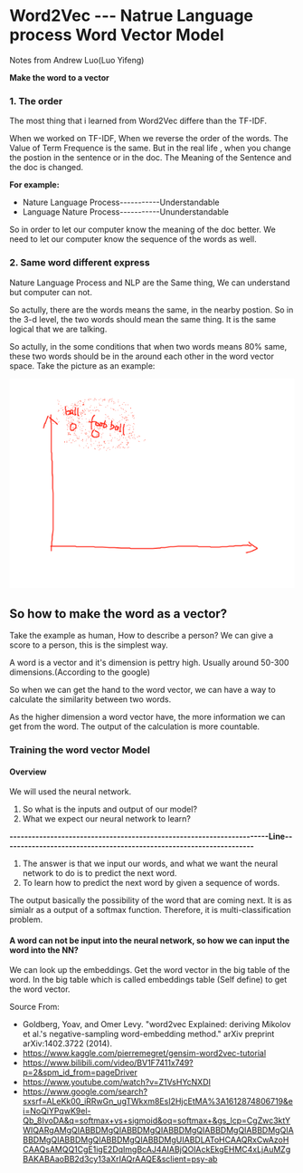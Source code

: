 # Word2Vec --- Natrue Language process Word Vector Model
Notes from Andrew Luo(Luo Yifeng)

**Make the word to a vector**


### 1.  The order
The most thing that i learned from Word2Vec differe than the TF-IDF.

When we worked on TF-IDF, When we reverse the order of the words. The Value of Term Frequence is the same. But in the real life , when you change the postion in the sentence or in the doc. The Meaning of the Sentence and the doc is changed. 



**For example:**
- Nature Language Process-----------Understandable
- Language Nature Process-----------Ununderstandable


So in order to let our computer know the meaning of the doc better. We need to let our computer know the sequence of the words as well.

### 2. Same word different express

Nature Language Process and NLP are the Same thing, We can understand but computer can not.

So actully, there are the words means the same, in the nearby postion. So in the 3-d level, the two words should mean the same thing. It is the same logical that we are talking.


So actully, in the some conditions that when two words means 80% same, these two words should be in the around each other in the word vector space. Take the picture as an example:


![image](/Notes/image/1.png)
 
## So how to make the word as a vector?

Take the example as human, How to describe a person? We can give a score to a person, this is the simplest way.

A word is a vector and it's dimension is pettry high. Usually around 50-300 dimensions.(According to the google)

So when we can get the hand to the word vector, we can have a way to calculate the similarity between two words.

As the higher dimension a word vector have, the more information we can get from the word. The output of the calculation is more countable.


### Training the word vector Model


#### Overview

We will used the neural network.
1. So what is the inputs and output of our model?
2. What we expect our neural network to learn?

**----------------------------------------------------------------------Line--------------------------------------------------------------------**
   
1. The answer is that we input our words, and what we want the neural network to do is to predict the next word.
2. To learn how to predict the next word by given a sequence of words.


The output basically the possibility of the word that are coming next. It is as simialr as a output of a softmax function.
Therefore, it is multi-classification problem.

#### A word can not be input into the neural network, so how we can input the word into the NN?
We can look up the embeddings. Get the word vector in the big table of the word. In the big table which is called embeddings table (Self define) to get the word vector.






























Source From:
- Goldberg, Yoav, and Omer Levy. "word2vec Explained: deriving Mikolov et al.'s negative-sampling word-embedding method." arXiv preprint arXiv:1402.3722 (2014).
- https://www.kaggle.com/pierremegret/gensim-word2vec-tutorial
- https://www.bilibili.com/video/BV1F7411x749?p=2&spm_id_from=pageDriver
- https://www.youtube.com/watch?v=Z1VsHYcNXDI
- https://www.google.com/search?sxsrf=ALeKk00_iRRwGn_ugTWkxm8EsI2HjcEtMA%3A1612874806719&ei=NoQiYPqwK9el-Qb_8IvoDA&q=softmax+vs+sigmoid&oq=softmax+&gs_lcp=CgZwc3ktYWIQARgAMgQIABBDMgQIABBDMgQIABBDMgQIABBDMgQIABBDMgQIABBDMgQIABBDMgQIABBDMgQIABBDMgUIABDLAToHCAAQRxCwAzoHCAAQsAMQQ1CgE1igE2DqImgBcAJ4AIABjQOIAckEkgEHMC4xLjAuMZgBAKABAaoBB2d3cy13aXrIAQrAAQE&sclient=psy-ab
  





